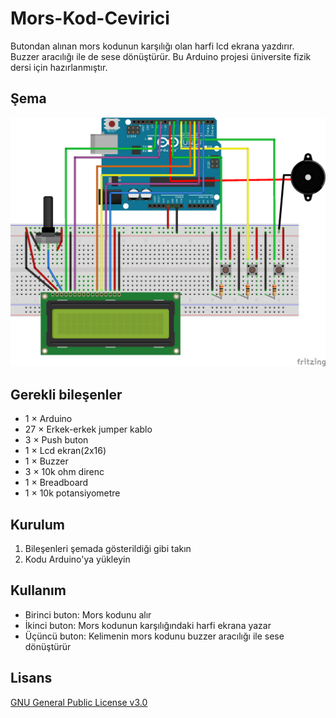 # Mors-Kod-Cevirici
Butondan alınan mors kodunun karşılığı olan harfi lcd ekrana yazdırır. Buzzer aracılığı ile de sese dönüştürür. Bu Arduino projesi üniversite fizik dersi için hazırlanmıştır.

## Şema
![](morskod_final.png)

## Gerekli bileşenler
* 1 × Arduino
* 27 × Erkek-erkek jumper kablo
* 3 × Push buton
* 1 × Lcd ekran(2x16)
* 1 × Buzzer
* 3 × 10k ohm direnc
* 1 × Breadboard
* 1 × 10k potansiyometre

## Kurulum
1. Bileşenleri şemada gösterildiği gibi takın
2. Kodu Arduino'ya yükleyin

## Kullanım
* Birinci buton: Mors kodunu alır
* İkinci buton: Mors kodunun karşılığındaki harfi ekrana yazar
* Üçüncü buton: Kelimenin mors kodunu buzzer aracılığı ile sese dönüştürür

## Lisans
[GNU General Public License v3.0](https://choosealicense.com/licenses/gpl-3.0/)
